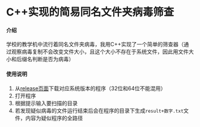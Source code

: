 # C++实现的简易同名文件夹病毒筛查

#### 介绍
学校的教学机中流行着同名文件夹病毒，我用C++实现了一个简单的筛查器（通过观察病毒复制不会改变文件大小，且这个大小不存在于系统文件，因此用文件大小和后缀名判断是否为病毒）



#### 使用说明

1.  从[release页面](https://gitee.com/Geniucker/easy-scanner-of-the-same-name-folder-virus/releases)下载对应系统版本的程序（32位和64位不能混用）
2.  打开程序
3.  根据提示输入要扫描的目录
4.  若发现疑似病毒的文件运行结束后会在程序的目录下生成`result+数字.txt`文件，内容为疑似程序的全路径